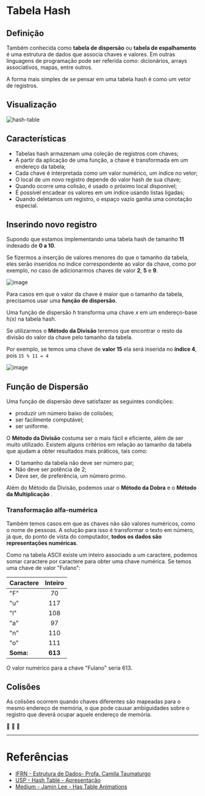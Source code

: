 # Tabela Hash

## Definição
Também conhecida como **tabela de dispersão** ou **tabela de espalhamento** é uma estrutura de dados que associa chaves e valores. Em outras linguagens de programação pode ser referida como: dicionários, arrays associativos, mapas, entre outros.

A forma mais simples de se pensar em uma tabela hash é como um vetor de registros.


## Visualização 

![hash-table](https://user-images.githubusercontent.com/72423464/188905735-a5572714-0d85-4ada-9c12-4661fe17d562.gif)

## Características

- Tabelas hash armazenam uma coleção de registros com chaves;
- A partir da aplicação de uma função, a chave é transformada em um endereço da tabela; 
- Cada chave é interpretada como um valor numérico, um índice no vetor;
- O local de um novo registro depende do valor hash de sua chave;
- Quando ocorre uma colisão, é usado o próximo local disponível;
- É possível encadear os valores em um índice usando listas ligadas;
- Quando deletamos um registro, o espaço vazio ganha uma conotação especial.

## Inserindo novo registro

Supondo que estamos implementando uma tabela hash de tamanho **11** indexado de **0 a 10**. 

Se fizermos a inserção de valores menores do que o tamanho da tabela, eles serão inseridos no índice correspondente ao valor da chave, como por exemplo, no caso de adicionarmos chaves de valor **2**, **5** e **9**.

![image](https://user-images.githubusercontent.com/72423464/188945443-c803065c-bb7b-461b-b79b-211c3750b3a1.png)


Para casos em que o valor da chave é maior que o tamanho da tabela, precisamos usar uma **função de dispersão**.

Uma função de dispersão _h_ transforma uma chave _x_ em um endereço-base _h(x)_ na tabela hash.

Se utilizarmos o **Método da Divisão** teremos que encontrar o resto da divisão do valor da chave pelo tamanho da tabela.

Por exemplo, se temos uma chave de **valor 15** ela será inserida no **índice 4**, pois ```15 % 11 = 4```

![image](https://user-images.githubusercontent.com/72423464/188945769-6eb289cd-9296-4f6f-9d4a-d7564a0c79a9.png)


## Função de Dispersão

Uma função de dispersão deve satisfazer as seguintes condições: 

- produzir um número baixo de colisões;
- ser facilmente computável;
- ser uniforme.

O **Método da Divisão** costuma ser o mais fácil e eficiente, além de ser muito utilizado.
Existem alguns critérios em relação ao tamanho da tabela que ajudam a obter resultados mais práticos, tais como:

- O tamanho da tabela não deve ser número par;
- Não deve ser potência de 2;
- Deve ser, de preferência, um número primo.

Além do Método da Divisão, podemos usar o **Método da Dobra** e o **Método da Multiplicação** .

### Transformação alfa-numérica

Também temos casos em que as chaves não são valores numéricos, como o nome de pessoas.
A solução para isso é transformar o texto em número, já que, do ponto de vista do computador, **todos os dados são representações numéricas**.

Como na tabela ASCII existe um inteiro associado a um caractere, podemos somar caractere por caractere para obter uma chave numérica. Se temos uma chave de valor "Fulano":

| Caractere   | Inteiro            |
| ------------- |:-------------:|
| "F"   | 70 |
| "u"      |  117    |
| "l" | 108      |
| "a" | 97      |
| "n" | 110      |
| "o" | 111      |
| **Soma:** |  **613**     |

O valor numérico para a chave "Fulano" seria 613.

## Colisões

 As colisões ocorrem quando chaves diferentes são mapeadas para o mesmo endereço de memória, o que pode causar ambiguidades sobre o registro que deverá ocupar aquele endereço de memória.
 
 🚧 🚧 🚧

---

# Referências
- [IFRN - Estrutura de Dados- Profa. Camila Taumaturgo]([url](https://docente.ifrn.edu.br/camilataumaturgo/disciplinas/2014.2/estruturas-de-dados/tabela-hash))
- [USP - Hash Table - Apresentação]([url](https://dcm.ffclrp.usp.br/~augusto/teaching/icii/Hash-Tables-Apresentacao.pdf))
- [Medium - Jamin Lee - Has Table Animations]([url](https://junminlee3.medium.com/hash-tables-animations-that-will-make-you-understand-how-they-work-d1bcc850ba71))
